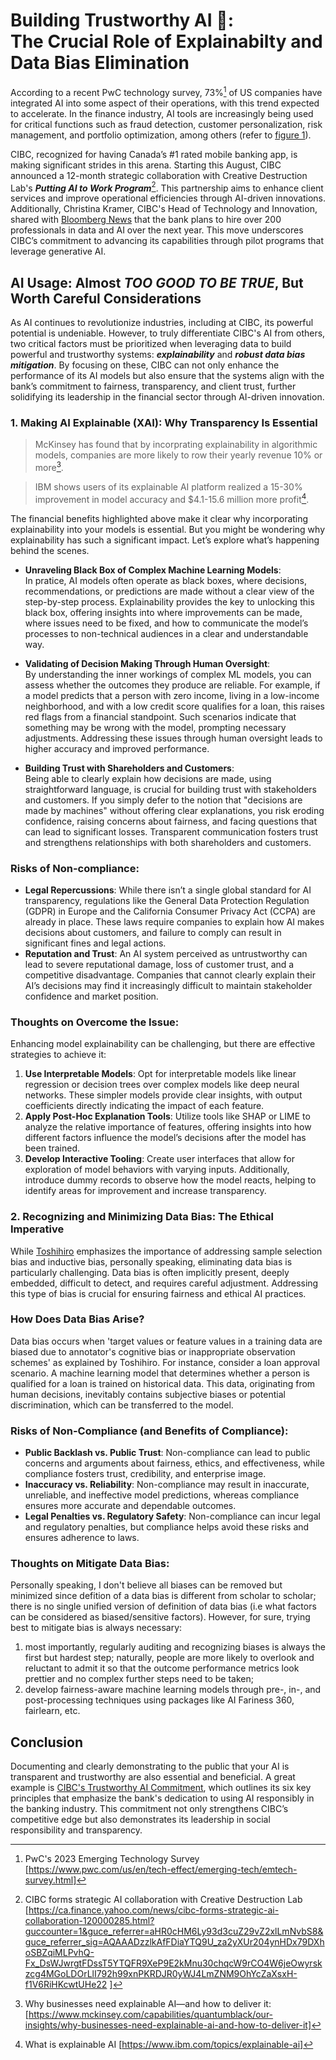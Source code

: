 # Building Trustworthy AI :bank:: <br>The Crucial Role of Explainabilty and Data Bias Elimination 
According to a recent PwC technology survey, 73%[^1] of US companies have integrated AI into some aspect of their operations, with this trend expected to accelerate. In the finance industry, AI tools are increasingly being used for critical functions such as fraud detection, customer personalization, risk management, and portfolio optimization, among others (refer to [figure 1](https://impact.economist.com/perspectives/sites/default/files/aiinfinancialservices.pdf)). 

CIBC, recognized for having Canada’s #1 rated mobile banking app, is making significant strides in this arena. Starting this August, CIBC announced a 12-month strategic collaboration with Creative Destruction Lab's **_Putting AI to Work Program_**[^2]. This partnership aims to enhance client services and improve operational efficiencies through AI-driven innovations. Additionally, Christina Kramer, CIBC's Head of Technology and Innovation, shared with [Bloomberg News](https://www.bloomberg.com/news/articles/2024-08-06/cibc-plans-hiring-spree-in-artificial-intelligence-data-jobs) that the bank plans to hire over 200 professionals in data and AI over the next year. This move underscores CIBC’s commitment to advancing its capabilities through pilot programs that leverage generative AI.

## AI Usage: Almost _TOO GOOD TO BE TRUE_, But Worth Careful Considerations
As AI continues to revolutionize industries, including at CIBC, its powerful potential is undeniable. However, to truly differentiate CIBC's AI from others, two critical factors must be prioritized when leveraging data to build powerful and trustworthy systems: **_explainability_** and **_robust data bias mitigation_**. By focusing on these, CIBC can not only enhance the performance of its AI models but also ensure that the systems align with the bank’s commitment to fairness, transparency, and client trust, further solidifying its leadership in the financial sector through AI-driven innovation.

### 1. Making AI Explainable (XAI): Why Transparency Is Essential
> McKinsey has found that by incorprating explainability in algorithmic models, companies are more likely to row their yearly revenue 10% or more[^3].

> IBM shows users of its explainable AI platform realized a 15-30% improvement in model accuracy and $4.1-15.6 million more profit[^4].

The financial benefits highlighted above make it clear why incorporating explainability into your models is essential. But you might be wondering why explainability has such a significant impact. Let’s explore what’s happening behind the scenes.

- **Unraveling Black Box of Complex Machine Learning Models**: <br>In pratice, AI models often operate as black boxes, where decisions, recommendations, or predictions are made without a clear view of the step-by-step process. Explainability provides the key to unlocking this black box, offering insights into where improvements can be made, where issues need to be fixed, and how to communicate the model’s processes to non-technical audiences in a clear and understandable way.

- **Validating of Decision Making Through Human Oversight**: <br>By understanding the inner workings of complex ML models, you can assess whether the outcomes they produce are reliable. For example, if a model predicts that a person with zero income, living in a low-income neighborhood, and with a low credit score qualifies for a loan, this raises red flags from a financial standpoint. Such scenarios indicate that something may be wrong with the model, prompting necessary adjustments. Addressing these issues through human oversight leads to higher accuracy and improved performance.

- **Building Trust with Shareholders and Customers**: <br>Being able to clearly explain how decisions are made, using straightforward language, is crucial for building trust with stakeholders and customers. If you simply defer to the notion that "decisions are made by machines" without offering clear explanations, you risk eroding confidence, raising concerns about fairness, and facing questions that can lead to significant losses. Transparent communication fosters trust and strengthens relationships with both shareholders and customers.

### Risks of Non-compliance:
- **Legal Repercussions**: While there isn’t a single global standard for AI transparency, regulations like the General Data Protection Regulation (GDPR) in Europe and the California Consumer Privacy Act (CCPA) are already in place. These laws require companies to explain how AI makes decisions about customers, and failure to comply can result in significant fines and legal actions.
- **Reputation and Trust**: An AI system perceived as untrustworthy can lead to severe reputational damage, loss of customer trust, and a competitive disadvantage. Companies that cannot clearly explain their AI’s decisions may find it increasingly difficult to maintain stakeholder confidence and market position.

### Thoughts on Overcome the Issue:
Enhancing model explainability can be challenging, but there are effective strategies to achieve it:
1. **Use Interpretable Models**: Opt for interpretable models like linear regression or decision trees over complex models like deep neural networks. These simpler models provide clear insights, with output coefficients directly indicating the impact of each feature.
2. **Apply Post-Hoc Explanation Tools**: Utilize tools like SHAP or LIME to analyze the relative importance of features, offering insights into how different factors influence the model’s decisions after the model has been trained.
3. **Develop Interactive Tooling**: Create user interfaces that allow for exploration of model behaviors with varying inputs. Additionally, introduce dummy records to observe how the model reacts, helping to identify areas for improvement and increase transparency.


### 2. Recognizing and Minimizing Data Bias: The Ethical Imperative
While [Toshihiro](https://www.kamishima.net/archive/faml.pdf) emphasizes the importance of addressing sample selection bias and inductive bias, personally speaking, eliminating data bias is particularly challenging. Data bias is often implicitly present, deeply embedded, difficult to detect, and requires careful adjustment. Addressing this type of bias is crucial for ensuring fairness and ethical AI practices.

### How Does Data Bias Arise?
Data bias occurs when 'target values or feature values in a training data are biased due to annotator's cognitive bias or inappropriate observation schemes' as explained by Toshihiro. For instance, consider a loan approval scenario. A machine learning model that determines whether a person is qualified for a loan is trained on historical data. This data, originating from human decisions, inevitably contains subjective biases or potential discrimination, which can be transferred to the model.

### Risks of Non-Compliance (and Benefits of Compliance):
- **Public Backlash vs. Public Trust**: Non-compliance can lead to public concerns and arguments about fairness, ethics, and effectiveness, while compliance fosters trust, credibility, and enterprise image.
- **Inaccuracy vs. Reliability**: Non-compliance may result in inaccurate, unreliable, and ineffective model predictions, whereas compliance ensures more accurate and dependable outcomes.
- **Legal Penalties vs. Regulatory Safety**: Non-compliance can incur legal and regulatory penalties, but compliance helps avoid these risks and ensures adherence to laws.

### Thoughts on Mitigate Data Bias:
Personally speaking, I don't believe all biases can be removed but minimized since defition of a data bias is different from scholar to scholar; there is no single unified version of definition of data bias (i.e what factors can be considered as biased/sensitive factors). However, for sure, trying best to mitigate bias is always necessary:
1. most importantly, regularly auditing and recognizing biases is always the first but hardest step; naturally, people are more likely to overlook and reluctant to admit it so that the outcome performance metrics look prettier and no complex further steps need to be taken;
2. develop fairness-aware machine learning models through pre-, in-, and post-processing techniques using packages like AI Fariness 360, fairlearn, etc.

## Conclusion
Documenting and clearly demonstrating to the public that your AI is transparent and trustworthy are also essential and beneficial. A great example is [CIBC's Trustworthy AI Commitment](https://www.cibc.com/content/dam/about_cibc/corporate_responsibility/pdfs/trustworthy-ai-guidelines-en.pdf), which outlines its six key principles that emphasize the bank's dedication to using AI responsibly in the banking industry. This commitment not only strengthens CIBC’s competitive edge but also demonstrates its leadership in social responsibility and transparency.



[^1]: PwC's 2023 Emerging Technology Survey [https://www.pwc.com/us/en/tech-effect/emerging-tech/emtech-survey.html]
[^2]: CIBC forms strategic AI collaboration with Creative Destruction Lab [https://ca.finance.yahoo.com/news/cibc-forms-strategic-ai-collaboration-120000285.html?guccounter=1&guce_referrer=aHR0cHM6Ly93d3cuZ29vZ2xlLmNvbS8&guce_referrer_sig=AQAAADzzlkAfFDiaYTQ9U_za2yXUr204ynHDx79DXhoSBZqiMLPvhQ-Fx_DsWJwrgtFDssT5YTQFR9XeP9E2kMnu30chqcW9rCO4W6jeOwyrskzcg4MGoLDOrLlI792h99xnPKRDJR0yWJ4LmZNM9OhYcZaXsxH-f1V6RiHKcwtUHe22
]
[^3]: Why businesses need explainable AI—and how to deliver it: [https://www.mckinsey.com/capabilities/quantumblack/our-insights/why-businesses-need-explainable-ai-and-how-to-deliver-it]
[^4]: What is explainable AI [https://www.ibm.com/topics/explainable-ai]

